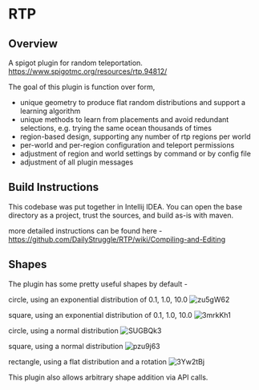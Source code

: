 # RTP

## Overview
A spigot plugin for random teleportation.
https://www.spigotmc.org/resources/rtp.94812/

The goal of this plugin is function over form, 
 * unique geometry to produce flat random distributions and support a learning algorithm
 * unique methods to learn from placements and avoid redundant selections, e.g. trying the same ocean thousands of times
 * region-based design, supporting any number of rtp regions per world
 * per-world and per-region configuration and teleport permissions
 * adjustment of region and world settings by command or by config file 
 * adjustment of all plugin messages
 
## Build Instructions
This codebase was put together in Intellij IDEA. You can open the base directory as a project, trust the sources, and build as-is with maven.

more detailed instructions can be found here - https://github.com/DailyStruggle/RTP/wiki/Compiling-and-Editing 

## Shapes
The plugin has some pretty useful shapes by default - 

circle, using an exponential distribution of 0.1, 1.0, 10.0
![zu5gW62](https://user-images.githubusercontent.com/28832622/210043913-fd624a9f-8bdd-45de-b877-6a5f5e3bf40a.png)

square, using an exponential distribution of 0.1, 1.0, 10.0
![3mrkKh1](https://user-images.githubusercontent.com/28832622/210043922-4d94e3d6-e829-4adc-a21a-74cce484f8e6.png)

circle, using a normal distribution
![SUGBQk3](https://user-images.githubusercontent.com/28832622/210043926-5c5013cf-032e-444c-9397-e381c17a4752.png)

square, using a normal distribution
![pzu9j63](https://user-images.githubusercontent.com/28832622/210043956-df964dde-4c70-460b-a377-ffd49a365e69.png)

rectangle, using a flat distribution and a rotation
![3Yw2tBj](https://user-images.githubusercontent.com/28832622/210043964-ca9725b8-be25-4e3c-a460-90f8b81326cb.png)

This plugin also allows arbitrary shape addition via API calls.

